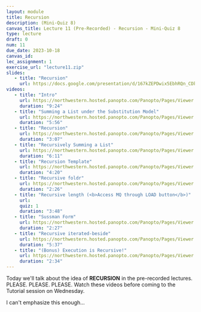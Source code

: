 ```yaml
---
layout: module
title: Recursion
description: (Mini-Quiz 8)
canvas_title: Lecture 11 (Pre-Recorded) - Recursion - Mini-Quiz 8
type: lecture
draft: 0
num: 11
due_date: 2023-10-18
canvas_id: 
lec_assignment: 1
exercise_url: "lecture11.zip"
slides:
   - title: "Recursion"
     url: https://docs.google.com/presentation/d/167kZEPDwix5EbhRQn_CDkqow-Qjzanb2itXP3YKy-Bw/edit?usp=sharing
videos:
   - title: "Intro"
     url: https://northwestern.hosted.panopto.com/Panopto/Pages/Viewer.aspx?id=1a12383f-f1a2-49e5-ab64-b09c0005870c
     duration: "9:24"
   - title: "Summing a List under the Substitution Model"
     url: https://northwestern.hosted.panopto.com/Panopto/Pages/Viewer.aspx?id=bb253df7-2963-4a72-8fa3-b09c00058779
     duration: "5:56"
   - title: "Recursion"
     url: https://northwestern.hosted.panopto.com/Panopto/Pages/Viewer.aspx?id=331c8892-ea27-46bb-a02d-b09c0005873f
     duration: "3:07"
   - title: "Recursively Summing a List"
     url: https://northwestern.hosted.panopto.com/Panopto/Pages/Viewer.aspx?id=78898d64-04fa-452b-9eee-b09c000587a7
     duration: "6:11"
   - title: "Recursion Template"
     url: https://northwestern.hosted.panopto.com/Panopto/Pages/Viewer.aspx?id=914d862c-3df9-4d37-be6a-b09c0005a337
     duration: "4:20"
   - title: "Recursive foldr"
     url: https://northwestern.hosted.panopto.com/Panopto/Pages/Viewer.aspx?id=c0058f16-31e1-4788-af31-b09c0005ac30
     duration: "2:26"
   - title: "Recursive length (<b>Access MQ through LOAD button</b>)"
     url: 
     quiz: 1
     duration: "3:48"
   - title: "Sussman Form"
     url: https://northwestern.hosted.panopto.com/Panopto/Pages/Viewer.aspx?id=da6a52fa-0f10-4d09-b04e-b09c000a7d42
     duration: "2:27"
   - title: "Recursive iterated-beside"
     url: https://northwestern.hosted.panopto.com/Panopto/Pages/Viewer.aspx?id=c71d6ce5-954d-4a26-9135-b09c000a7d6d
     duration: "5:37"
   - title: "(Bonus) Execution is Recursive!"
     url: https://northwestern.hosted.panopto.com/Panopto/Pages/Viewer.aspx?id=0d0d90cb-822a-4565-a9ab-b09c0005d15c
     duration: "2:34"
---
```


Today we'll talk about the idea of **RECURSION** in the pre-recorded lectures. PLEASE. PLEASE. PLEASE. Watch these videos before coming to the Tutorial session on Wednesday.

I can't emphasize this enough...